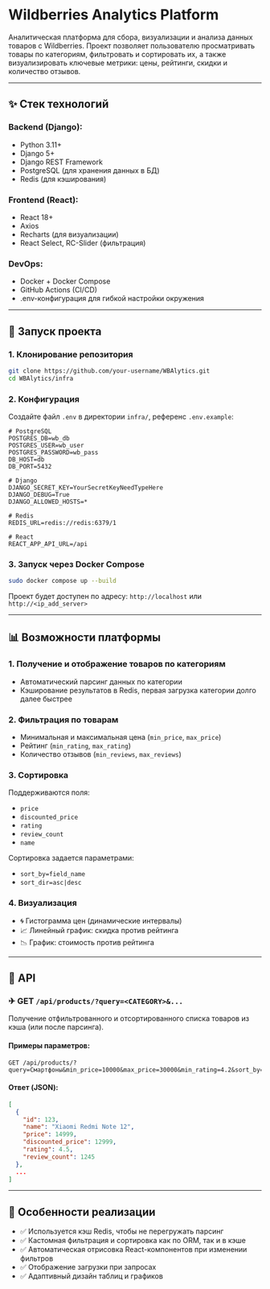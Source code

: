 # Wildberries Analytics Platform

Аналитическая платформа для сбора, визуализации и анализа данных товаров с Wildberries. Проект позволяет пользователю просматривать товары по категориям, фильтровать и сортировать их, а также визуализировать ключевые метрики: цены, рейтинги, скидки и количество отзывов.

---

## ✨ Стек технологий

### Backend (Django):

* Python 3.11+
* Django 5+
* Django REST Framework
* PostgreSQL (для хранения данных в БД)
* Redis (для кэширования)

### Frontend (React):

* React 18+
* Axios
* Recharts (для визуализации)
* React Select, RC-Slider (фильтрация)

### DevOps:

* Docker + Docker Compose
* GitHub Actions (CI/CD)
* .env-конфигурация для гибкой настройки окружения

---

## 🚀 Запуск проекта

### 1. Клонирование репозитория

```bash
git clone https://github.com/your-username/WBAlytics.git
cd WBAlytics/infra
```

### 2. Конфигурация

Создайте файл `.env` в директории `infra/`, референс `.env.example`:

```env
# PostgreSQL
POSTGRES_DB=wb_db
POSTGRES_USER=wb_user
POSTGRES_PASSWORD=wb_pass
DB_HOST=db
DB_PORT=5432

# Django
DJANGO_SECRET_KEY=YourSecretKeyNeedTypeHere
DJANGO_DEBUG=True
DJANGO_ALLOWED_HOSTS=*

# Redis
REDIS_URL=redis://redis:6379/1

# React
REACT_APP_API_URL=/api
```

### 3. Запуск через Docker Compose

```bash
sudo docker compose up --build
```

Проект будет доступен по адресу: `http://localhost` или `http://<ip_add_server>`

---

## 📊 Возможности платформы

### 1. Получение и отображение товаров по категориям

* Автоматический парсинг данных по категории
* Кэширование результатов в Redis, первая загрузка категории долго далее быстрее

### 2. Фильтрация по товарам

* Минимальная и максимальная цена (`min_price`, `max_price`)
* Рейтинг (`min_rating`, `max_rating`)
* Количество отзывов (`min_reviews`, `max_reviews`)

### 3. Сортировка

Поддерживаются поля:

* `price`
* `discounted_price`
* `rating`
* `review_count`
* `name`

Сортировка задается параметрами:

* `sort_by=field_name`
* `sort_dir=asc|desc`

### 4. Визуализация

* 🌀 Гистограмма цен (динамические интервалы)
* 📈 Линейный график: скидка против рейтинга
* 📉 График: стоимость против рейтинга

---

## 🔐 API

### ✈ GET `/api/products/?query=<CATEGORY>&...`

Получение отфильтрованного и отсортированного списка товаров из кэша (или после парсинга).

#### Примеры параметров:

```http
GET /api/products/?query=Смартфоны&min_price=10000&max_price=30000&min_rating=4.2&sort_by=price&sort_dir=asc
```

#### Ответ (JSON):

```json
[
  {
    "id": 123,
    "name": "Xiaomi Redmi Note 12",
    "price": 14999,
    "discounted_price": 12999,
    "rating": 4.5,
    "review_count": 1245
  },
  ...
]
```

---

## 🌟 Особенности реализации

* ✅ Используется кэш Redis, чтобы не перегружать парсинг
* ✅ Кастомная фильтрация и сортировка как по ORM, так и в кэше
* ✅ Автоматическая отрисовка React-компонентов при изменении фильтров
* ✅ Отображение загрузки при запросах
* ✅ Адаптивный дизайн таблиц и графиков
